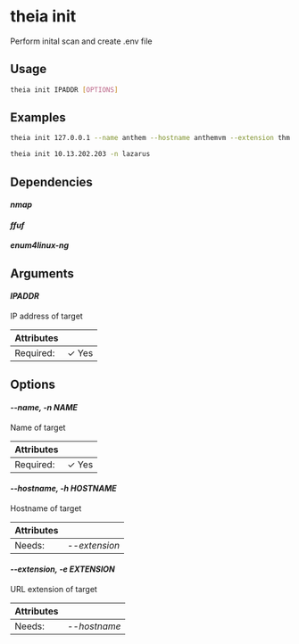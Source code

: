 # theia init

Perform inital scan and create .env file

## Usage

```bash
theia init IPADDR [OPTIONS]
```

## Examples

```bash
theia init 127.0.0.1 --name anthem --hostname anthemvm --extension thm
```

```bash
theia init 10.13.202.203 -n lazarus
```

## Dependencies

#### *nmap*



#### *ffuf*



#### *enum4linux-ng*



## Arguments

#### *IPADDR*

IP address of target

| Attributes      | &nbsp;
|-----------------|-------------
| Required:       | ✓ Yes

## Options

#### *--name, -n NAME*

Name of target

| Attributes      | &nbsp;
|-----------------|-------------
| Required:       | ✓ Yes

#### *--hostname, -h HOSTNAME*

Hostname of target

| Attributes      | &nbsp;
|-----------------|-------------
| Needs: | *--extension*

#### *--extension, -e EXTENSION*

URL extension of target

| Attributes      | &nbsp;
|-----------------|-------------
| Needs: | *--hostname*


